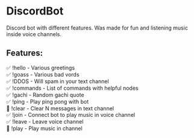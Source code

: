 # DiscordBot
Discord bot with different features. Was made for fun and listening music inside voice channels.
## Features:
:white_check_mark: !hello - Various greetings     
:white_check_mark: !goass - Various bad vords     
:white_check_mark: !DDOS - Will spam in your text channel     
:white_check_mark: !commands - List of commands with helpful nodes      
:white_check_mark: !gachi - Random gachi quote     
:white_check_mark: !ping - Play ping pong with bot     
:black_square_button: !clear - Clear N messages in text channel     
:white_check_mark: !join - Connect bot to play music in voice channel     
:white_check_mark: !leave - Leave voice channel     
:black_square_button: !play - Play music in channel     
